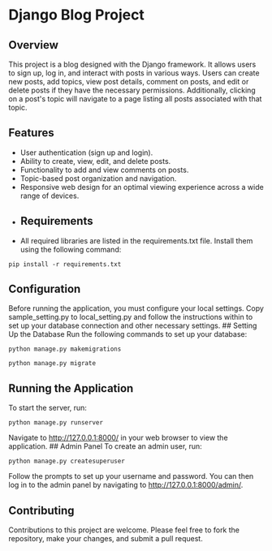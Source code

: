# Django Blog Project
## Overview
This project is a blog designed with the Django framework. It allows users to sign up, log in, and interact with posts in various ways. Users can create new posts, add topics, view post details, comment on posts, and edit or delete posts if they have the necessary permissions. Additionally, clicking on a post's topic will navigate to a page listing all posts associated with that topic. 
## Features
- User authentication (sign up and login).
- Ability to create, view, edit, and delete posts.
- Functionality to add and view comments on posts.
- Topic-based post organization and navigation. 
- Responsive web design for an optimal viewing experience across a wide range of devices.
- ## Requirements
- All required libraries are listed in the requirements.txt file. Install them using the following command: 
```
pip install -r requirements.txt
```

## Configuration 
Before running the application, you must configure your local settings. Copy sample_setting.py to local_setting.py and follow the instructions within to set up your database connection and other necessary settings. ## Setting Up the Database Run the following commands to set up your database: 
```
python manage.py makemigrations
```
```
python manage.py migrate
```

## Running the Application
To start the server, run: 
```
python manage.py runserver
```

Navigate to http://127.0.0.1:8000/ in your web browser to view the application. ## Admin Panel To create an admin user, run: 
```
python manage.py createsuperuser
```

Follow the prompts to set up your username and password. You can then log in to the admin panel by navigating to http://127.0.0.1:8000/admin/.
## Contributing
Contributions to this project are welcome. Please feel free to fork the repository, make your changes, and submit a pull request. 
